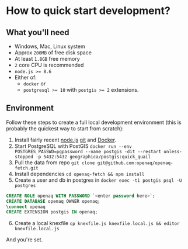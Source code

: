 How to quick start development?
=================================

What you'll need
------------------

* Windows, Mac, Linux system
* Approx `200MB` of free disk space
* At least `1.8GB` free memory
* `2` core CPU is recommended
* `node.js >= 8.6`
* Either of:
  * `docker` or
  * `postgresql >= 10` with `postgis >= 2` extensions.

Environment
-------------

Follow these steps to create a full local development environment (this is probably the quickest way to start from scratch):

1. Install fairly recent [node.js](https://nodejs.org/en/download/) [git](https://git-scm.com/book/en/v2/Getting-Started-Installing-Git) and [Docker](https://docs.docker.com/install/).
2. Start PostgreSQL with PostGIS `docker run --env POSTGRES_PASSWD=pgpassword --name postgis -dit --restart unless-stopped -p 5432:5432 geographica/postgis:quick_quail`
3. Pull the data from repo `git clone git@github.com:openaq/openaq-fetch.git`
4. Install dependencies `cd openaq-fetch && npm install`
5. Create a user and db in postgres in `docker exec -ti postgis psql -U postgres`
```sql
CREATE ROLE openaq WITH PASSWORD `<enter password here>`;
CREATE DATABASE openaq OWNER openaq;
\connect openaq
CREATE EXTENSION postgis IN openaq;
```
6. Create a local knexfile `cp knexfile.js knexfile.local.js && editor knexfile.local.js`

And you're set.
